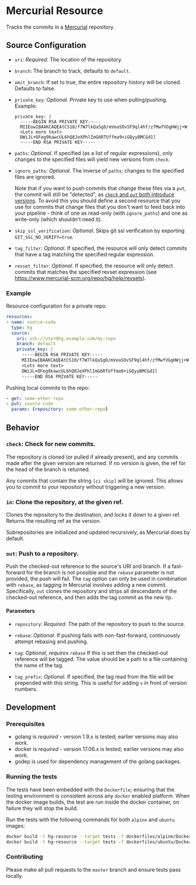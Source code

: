 # Mercurial Resource

Tracks the commits in a [Mercurial](https://www.mercurial-scm.org/) repository.


## Source Configuration

* `uri`: *Required.* The location of the repository.

* `branch`: The branch to track, defaults to `default`.

* `omit_branch`: If set to true, the entire repository history will be cloned. Defaults to false.

* `private_key`: *Optional.* Private key to use when pulling/pushing.
    Example:
    ```
    private_key: |
      -----BEGIN RSA PRIVATE KEY-----
      MIIEowIBAAKCAQEAtCS10/f7W7lkQaSgD/mVeaSOvSF9ql4hf/zfMwfVGgHWjj+W
      <Lots more text>
      DWiJL+OFeg9kawcUL6hQ8JeXPhlImG6RTUffma9+iGQyyBMCGd1l
      -----END RSA PRIVATE KEY-----
    ```

* `paths`: *Optional.* If specified (as a list of regular expressions), only changes
  to the specified files will yield new versions from `check`.

* `ignore_paths`: *Optional.* The inverse of `paths`; changes to the specified
  files are ignored.

  Note that if you want to push commits that change these files via a `put`,
  the commit will still be "detected", as [`check` and `put` both introduce
  versions](https://concourse-ci.org/pipeline-mechanics.html#collecting-versions).
  To avoid this you should define a second resource that you use for commits
  that change files that you don't want to feed back into your pipeline - think
  of one as read-only (with `ignore_paths`) and one as write-only (which
  shouldn't need it).

* `skip_ssl_verification`: *Optional.* Skips git ssl verification by exporting
  `GIT_SSL_NO_VERIFY=true`.

* `tag_filter`: *Optional*. If specified, the resource will only detect commits
  that have a tag matching the specified regular expression.

* `revset_filter`: *Optional*. If specified, the resource will only detect commits
  that matches the specified revset expression
  (see https://www.mercurial-scm.org/repo/hg/help/revsets).

### Example

Resource configuration for a private repo:

``` yaml
resources:
- name: source-code
  type: hg
  source:
    uri: ssh://user@hg.example.com/my-repo
    branch: default
    private_key: |
      -----BEGIN RSA PRIVATE KEY-----
      MIIEowIBAAKCAQEAtCS10/f7W7lkQaSgD/mVeaSOvSF9ql4hf/zfMwfVGgHWjj+W
      <Lots more text>
      DWiJL+OFeg9kawcUL6hQ8JeXPhlImG6RTUffma9+iGQyyBMCGd1l
      -----END RSA PRIVATE KEY-----
```

Pushing local commits to the repo:

``` yaml
- get: some-other-repo
- put: source-code
  params: {repository: some-other-repo}
```


## Behavior

### `check`: Check for new commits.

The repository is cloned (or pulled if already present), and any commits
made after the given version are returned. If no version is given, the ref
for the head of the branch is returned.

Any commits that contain the string `[ci skip]` will be ignored. This
allows you to commit to your repository without triggering a new version.

### `in`: Clone the repository, at the given ref.

Clones the repository to the destination, and locks it down to a given ref.
Returns the resulting ref as the version.

Subrepositories are initialized and updated recursively, as Mercurial does
by default.


### `out`: Push to a repository.

Push the checked-out reference to the source's URI and branch. If a
fast-forward for the branch is not possible and the `rebase` parameter is not
provided, the push will fail. The `tag` option can only be used in
combination with `rebase`, as tagging in Mercurial involves adding a new
commit. Specifically, `out` clones the repository and strips all descendants
of the checked-out reference, and then adds the tag commit as the new tip.


#### Parameters

* `repository`: *Required.* The path of the repository to push to the source.

* `rebase`: *Optional.* If pushing fails with non-fast-forward, continuously
  attempt rebasing and pushing.

* `tag`: *Optional, requires `rebase`* If this is set then the checked-out reference will be
  tagged. The value should be a path to a file containing the name of the tag.

* `tag_prefix`: *Optional.* If specified, the tag read from the file will be
prepended with this string. This is useful for adding `v` in front of
version numbers.

## Development

### Prerequisites

* golang is *required* - version 1.9.x is tested; earlier versions may also
  work.
* docker is *required* - version 17.06.x is tested; earlier versions may also
  work.
* godep is used for dependency management of the golang packages.

### Running the tests

The tests have been embedded with the `Dockerfile`; ensuring that the testing
environment is consistent across any `docker` enabled platform. When the docker
image builds, the test are run inside the docker container, on failure they
will stop the build.

Run the tests with the following commands for both `alpine` and `ubuntu` images:

```sh
docker build -t hg-resource --target tests -f dockerfiles/alpine/Dockerfile .
docker build -t hg-resource --target tests -f dockerfiles/ubuntu/Dockerfile .
```

### Contributing

Please make all pull requests to the `master` branch and ensure tests pass
locally.
